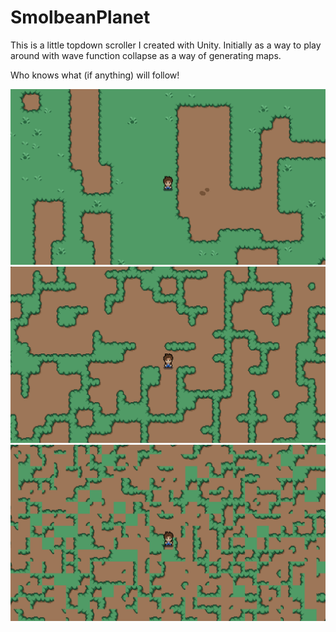 # SmolbeanPlanet

This is a little topdown scroller I created with Unity.  Initially as a way to play around with wave function collapse as a way of generating maps.

Who knows what (if anything) will follow!

![Screenshot 3](./docs/images/screenshot3.png)
![Screenshot 2](./docs/images/screenshot2.png)
![Screenshot 1](./docs/images/screenshot1.png)